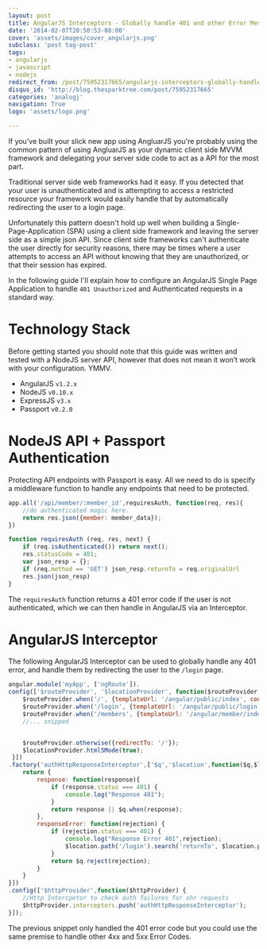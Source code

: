 ```yaml
---
layout: post
title: AngularJS Interceptors - Globally handle 401 and other Error Messages
date: '2014-02-07T20:50:53-08:00'
cover: 'assets/images/cover_angularjs.png'
subclass: 'post tag-post'
tags:
- angularjs
- javascript
- nodejs
redirect_from: /post/75952317665/angularjs-interceptors-globally-handle-401-and
disqus_id: 'http://blog.thesparktree.com/post/75952317665'
categories: 'analogj'
navigation: True
logo: 'assets/logo.png'

---
```


If you've built your slick new app using AngluarJS you're probably using the common pattern of using AngluarJS as your dynamic client side MVVM framework and delegating your server side code to act as a API for the most part.

Traditional server side web frameworks had it easy. If you detected that your user is unauthenticated and is attempting to access a restricted resource your framework would easily handle that by automatically redirecting the user to a login page.

Unfortunately this pattern doesn't hold up well when building a Single-Page-Application (SPA) using a client side framework and leaving the server side as a simple json API. Since client side frameworks can't authenticate the user directly for security reasons, there may be times where a user attempts to access an API without knowing that they are unauthorized, or that their session has expired.


In the following guide I'll explain how to configure an AngularJS Single Page Application to handle `401 Unauthorized` and Authenticated requests in a standard way.

# Technology Stack

Before getting started you should note that this guide was written and tested with a NodeJS server API, however that does not mean it won’t work with your configuration. YMMV.

- AngularJS `v1.2.x`
- NodeJS `v0.10.x`
- ExpressJS `v3.x`
- Passport `v0.2.0`

# NodeJS API + Passport Authentication

Protecting API endpoints with Passport is easy. All we need to do is specify a middleware function to handle any endpoints that need to be protected.

```javascript
app.all('/api/member/:member_id',requiresAuth, function(req, res){
	//do authenticated magic here.
	return res.json({member: member_data});
})

function requiresAuth (req, res, next) {
	if (req.isAuthenticated()) return next();
	res.statusCode = 401;
	var json_resp = {};
	if (req.method == 'GET') json_resp.returnTo = req.originalUrl
	res.json(json_resp)
}
```

The `requiresAuth` function returns a 401 error code if the user is not authenticated, which we can then handle in AngularJS via an Interceptor.

# AngularJS Interceptor

The following AngularJS Interceptor can be used to globally handle any 401 error, and handle them by redirecting the user to the `/login` page.

```javascript
angular.module('myApp', ['ngRoute']).
config(['$routeProvider', '$locationProvider', function($routeProvider,$locationProvider) {
	$routeProvider.when('/', {templateUrl: '/angular/public/index', controller: 'indexCtrl'});
	$routeProvider.when('/login', {templateUrl: '/angular/public/login', controller: 'loginCtrl'});
	$routeProvider.when('/members', {templateUrl: '/angular/member/index', controller: 'memberIndexCtrl'});
	//... snipped


	$routeProvider.otherwise({redirectTo: '/'});
	$locationProvider.html5Mode(true);
 }])
.factory('authHttpResponseInterceptor',['$q','$location',function($q,$location){
	return {
		response: function(response){
			if (response.status === 401) {
				console.log("Response 401");
			}
			return response || $q.when(response);
		},
		responseError: function(rejection) {
			if (rejection.status === 401) {
				console.log("Response Error 401",rejection);
				$location.path('/login').search('returnTo', $location.path());
			}
			return $q.reject(rejection);
		}
	}
}])
.config(['$httpProvider',function($httpProvider) {
	//Http Intercpetor to check auth failures for xhr requests
	$httpProvider.interceptors.push('authHttpResponseInterceptor');
}]);
```

The previous snippet only handled the 401 error code but you could use the same premise to handle other 4xx and 5xx Error Codes.